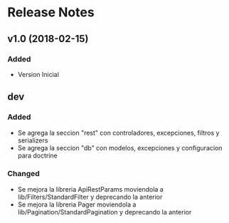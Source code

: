 # Release Notes

## v1.0 (2018-02-15)

### Added
- Version Inicial

## dev

### Added
 - Se agrega la seccion "rest" con controladores, excepciones, filtros y serializers
 - Se agrega la seccion "db" con modelos, excepciones y configuracion para doctrine

### Changed
 - Se mejora la libreria ApiRestParams moviendola a lib/Filters/StandardFilter y deprecando la anterior
 - Se mejora la libreria Pager moviendola a lib/Pagination/StandardPagination y deprecando la anterior